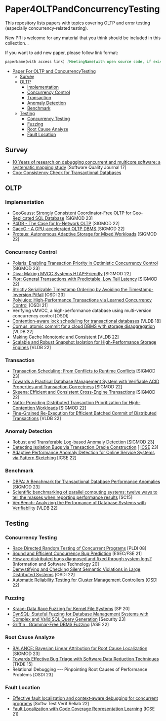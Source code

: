 # Paper4OLTPandConcurrencyTesting

This repository lists papers with topics covering OLTP and error testing (especially concurrency-related testing).

New PR is welcome for any material that you think should be included in this collection.  .

If you want to add new paper, please follow link format: 

```markdown
paperName(with access link) [MeetingName(with open source code, if exists) Year]
```

- [Paper For OLTP and ConcurrencyTesting](#paper4oltpandconcurrencytesting)
  - [Survey](#survey)
  - [OLTP](#oltp)
    - [Implementation](#implementation)
    - [Concurrency Control](#concurrency-control)
    - [Transaction](#transaction)
    - [Anomaly Detection](#anomaly-detection)
    - [Benchmark](#benchmark)
  - [Testing](#testing)
    - [Concurrency Testing](#concurrency-testing)
    - [Fuzzing](#fuzzing)
    - [Root Cause Analyze](#root-cause-analyze)
    - [Fault Location](#fault-location)

## Survey

- [10 Years of research on debugging concurrent and multicore software: a systematic mapping study](http://link.springer.com/10.1007/s11219-015-9301-7) [Software Quality Journal 17]
- [Coo: Consistency Check for Transactional Databases](http://arxiv.org/abs/2206.14602)

## OLTP

### Implementation

- [GeoGauss: Strongly Consistent Coordinator-Free OLTP for Geo-Replicated SQL Database](https://dl.acm.org/doi/abs/10.1145/3588916)  [SIGMOD 23]
- [P4DB - The Case for In-Network OLTP]( https://doi.org/10.1145/3514221.3517825 ) [SIGMOD 22]
- [GaccO - A GPU-accelerated OLTP DBMS ]( https://doi.org/10.1145/3514221.3517876 )[SIGMOD 22]
- [Proteus: Autonomous Adaptive Storage for Mixed Workloads]( https://doi.org/10.1145/3514221.3517834 ) [SIGMOD 22]

### Concurrency Control

-  [Polaris: Enabling Transaction Priority in Optimistic Concurrency Control](https://dl.acm.org/doi/abs/10.1145/3588724) [SIGMOD 23]
- [Diva: Making MVCC Systems HTAP-Friendly]( https://doi.org/10.1145/3514221.3526135 ) [SIGMOD 22]
- [Plor: General Transactions with Predictable, Low Tail Latency]( https://doi.org/10.1145/3514221.3517879 ) [SIGMOD 22]
- [Strictly Serializable Timestamp Ordering by Avoiding the Timestamp-Inversion Pitfall](https://arxiv.org/abs/2305.14270) [OSDI 23]
- [Polyjuice: High-Performance Transactions via Learned Concurrency Control](https://www.usenix.org/conference/osdi21/presentation/wang-jiachen) [OSDI 21]
- Verifying vMVCC, a high-performance database using multi-version concurrency control [OSDI]
- [Contention-aware lock scheduling for transactional databases](http://dl.acm.org/citation.cfm?doid=3187009.3177740) [VLDB 18]
- [Cornus: atomic commit for a cloud DBMS with storage disaggregation](https://dl.acm.org/doi/10.14778/3565816.3565837) [VLDB 22]
- [Making Cache Monotonic and Consistent](https://www.vldb.org/pvldb/vol16/p891-cao.pdf) [VLDB 22]
- [Scalable and Robust Snapshot Isolation for High-Performance Storage Engines](https://dl.acm.org/doi/10.14778/3583140.3583157) [VLDB 22]

### Transaction

-  [Transaction Scheduling: From Conflicts to Runtime Conflicts](https://dl.acm.org/doi/abs/10.1145/3588706) [SIGMOD 23]
-  [Towards a Practical Database Management System with Verifiable ACID Properties and Transaction Correctness]( https://doi.org/10.1145/3514221.3517851 ) [SIGMOD 22]
-  [Skeena: Efficient and Consistent Cross-Engine Transactions]( https://doi.org/10.1145/3514221.3526171 ) [SIGMOD 22]
-  [Natto: Providing Distributed Transaction Prioritization for High-Contention Workloads]( https://doi.org/10.1145/3514221.3526161 ) [SIGMOD 22]
-  [Fine-Grained Re-Execution for Efficient Batched Commit of Distributed Transactions](https://www.vldb.org/pvldb/vol16/p1930-dong.pdf) [VLDB 22]

### Anomaly Detection

-  [Robust and Transferable Log-based Anomaly Detection](http://arxiv.org/abs/2102.11570)   [SIGMOD 23] 
- [Detecting Isolation Bugs via Transaction Oracle Construction]( https://doi.org/10.5281/zenodo.7645649 ) [ [ICSE](https://github.com/criszy/Troc) 23]
- [Adaptive Performance Anomaly Detection for Online Service Systems via Pattern Sketching](http://arxiv.org/abs/2201.02944) [ICSE 22]

### Benchmark

-  [DBPA: A Benchmark for Transactional Database Performance Anomalies](https://dl.acm.org/doi/abs/10.1145/3588926)  [SIGMOD 23]
-  [Scientific benchmarking of parallel computing systems: twelve ways to tell the masses when reporting performance results](https://dl.acm.org/doi/10.1145/2807591.2807644) [SC15]
-  [VeriBench: Analyzing the Performance of Database Systems with Verifiability](https://dl.acm.org/doi/10.14778/3598581.3598588) [VLDB 22]


## Testing

### Concurrency Testing

- [Race Directed Random Testing of Concurrent Programs]( https://dl.acm.org/doi/10.1145/1375581.1375584 ) [PLDI 08]
- [Sound and Efficient Concurrency Bug Prediction](  https://dl.acm.org/doi/10.1145/3468264.3468549 ) [ESEC/FSE 21]
- [How are distributed bugs diagnosed and fixed through system logs?](https://linkinghub.elsevier.com/retrieve/pii/S0950584919302496) [Information and Software Technology 20]
- [Demystifying and Checking Silent Semantic Violations in Large Distributed Systems](https://www.usenix.org/system/files/osdi22-lou-demystifying.pdf) [OSDI 22]
- [Automatic Reliability Testing for Cluster Management Controllers](https://www.usenix.org/system/files/osdi22-sun.pdf) [OSDI 22]

### Fuzzing

- [Krace: Data Race Fuzzing for Kernel File Systems](https://ieeexplore.ieee.org/document/9152693/) [SP 20]
- [DynSQL: Stateful Fuzzing for Database Management Systems with Complex and Valid SQL Query Generation](https://www.usenix.org/system/files/sec23summer_60-jiang_zu_ming-prepub.pdf) [Security 23]
- [Griffin : Grammar-Free DBMS Fuzzing](https://dl.acm.org/doi/abs/10.1145/3551349.3560431) [ASE 22]

### Root Cause Analyze

- [BALANCE: Bayesian Linear Attribution for Root Cause Localization](http://arxiv.org/abs/2301.13572) [SIGMOD 23]
- [Towards Effective Bug Triage with Software Data Reduction Techniques](https://ieeexplore.ieee.org/document/6815966/) [TKDE 15]
- Relational Debugging --- Pinpointing Root Causes of Performance Problems [OSDI 23]

### Fault Location

- [Effective fault localization and context‐aware debugging for concurrent programs](https://onlinelibrary.wiley.com/doi/10.1002/stvr.1797) [Softw Test Verif Reliab 22]
- [Fault Localization with Code Coverage Representation Learning](https://dl.acm.org/doi/10.1109/ICSE43902.2021.00067) [ICSE 21]
